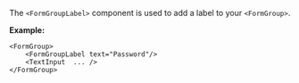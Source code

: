 The `<FormGroupLabel>` component is used to add a label to your `<FormGroup>`.

**Example:**

```
<FormGroup>
    <FormGroupLabel text="Password"/>
    <TextInput  ... />
</FormGroup>
```

